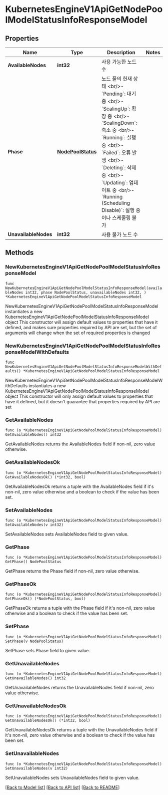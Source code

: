 # KubernetesEngineV1ApiGetNodePoolModelStatusInfoResponseModel

## Properties

Name | Type | Description | Notes
------------ | ------------- | ------------- | -------------
**AvailableNodes** | **int32** | 사용 가능한 노드 수 | 
**Phase** | [**NodePoolStatus**](NodePoolStatus.md) | 노드 풀의 현재 상태 &lt;br/&gt;- &#x60;Pending&#x60;: 대기 중 &lt;br/&gt;- &#x60;ScalingUp&#x60;: 확장 중 &lt;br/&gt;- &#x60;ScalingDown&#x60;: 축소 중 &lt;br/&gt;- &#x60;Running&#x60;: 실행 중 &lt;br/&gt;- &#x60;Failed&#x60;: 오류 발생 &lt;br/&gt;- &#x60;Deleting&#x60;: 삭제 중  &lt;br/&gt;- &#x60;Updating&#x60;: 업데이트 중 &lt;br/&gt;- &#x60;Running (Scheduling Disable)&#x60;: 실행 중이나 스케줄링 불가 | 
**UnavailableNodes** | **int32** | 사용 불가 노드 수 | 

## Methods

### NewKubernetesEngineV1ApiGetNodePoolModelStatusInfoResponseModel

`func NewKubernetesEngineV1ApiGetNodePoolModelStatusInfoResponseModel(availableNodes int32, phase NodePoolStatus, unavailableNodes int32, ) *KubernetesEngineV1ApiGetNodePoolModelStatusInfoResponseModel`

NewKubernetesEngineV1ApiGetNodePoolModelStatusInfoResponseModel instantiates a new KubernetesEngineV1ApiGetNodePoolModelStatusInfoResponseModel object
This constructor will assign default values to properties that have it defined,
and makes sure properties required by API are set, but the set of arguments
will change when the set of required properties is changed

### NewKubernetesEngineV1ApiGetNodePoolModelStatusInfoResponseModelWithDefaults

`func NewKubernetesEngineV1ApiGetNodePoolModelStatusInfoResponseModelWithDefaults() *KubernetesEngineV1ApiGetNodePoolModelStatusInfoResponseModel`

NewKubernetesEngineV1ApiGetNodePoolModelStatusInfoResponseModelWithDefaults instantiates a new KubernetesEngineV1ApiGetNodePoolModelStatusInfoResponseModel object
This constructor will only assign default values to properties that have it defined,
but it doesn't guarantee that properties required by API are set

### GetAvailableNodes

`func (o *KubernetesEngineV1ApiGetNodePoolModelStatusInfoResponseModel) GetAvailableNodes() int32`

GetAvailableNodes returns the AvailableNodes field if non-nil, zero value otherwise.

### GetAvailableNodesOk

`func (o *KubernetesEngineV1ApiGetNodePoolModelStatusInfoResponseModel) GetAvailableNodesOk() (*int32, bool)`

GetAvailableNodesOk returns a tuple with the AvailableNodes field if it's non-nil, zero value otherwise
and a boolean to check if the value has been set.

### SetAvailableNodes

`func (o *KubernetesEngineV1ApiGetNodePoolModelStatusInfoResponseModel) SetAvailableNodes(v int32)`

SetAvailableNodes sets AvailableNodes field to given value.


### GetPhase

`func (o *KubernetesEngineV1ApiGetNodePoolModelStatusInfoResponseModel) GetPhase() NodePoolStatus`

GetPhase returns the Phase field if non-nil, zero value otherwise.

### GetPhaseOk

`func (o *KubernetesEngineV1ApiGetNodePoolModelStatusInfoResponseModel) GetPhaseOk() (*NodePoolStatus, bool)`

GetPhaseOk returns a tuple with the Phase field if it's non-nil, zero value otherwise
and a boolean to check if the value has been set.

### SetPhase

`func (o *KubernetesEngineV1ApiGetNodePoolModelStatusInfoResponseModel) SetPhase(v NodePoolStatus)`

SetPhase sets Phase field to given value.


### GetUnavailableNodes

`func (o *KubernetesEngineV1ApiGetNodePoolModelStatusInfoResponseModel) GetUnavailableNodes() int32`

GetUnavailableNodes returns the UnavailableNodes field if non-nil, zero value otherwise.

### GetUnavailableNodesOk

`func (o *KubernetesEngineV1ApiGetNodePoolModelStatusInfoResponseModel) GetUnavailableNodesOk() (*int32, bool)`

GetUnavailableNodesOk returns a tuple with the UnavailableNodes field if it's non-nil, zero value otherwise
and a boolean to check if the value has been set.

### SetUnavailableNodes

`func (o *KubernetesEngineV1ApiGetNodePoolModelStatusInfoResponseModel) SetUnavailableNodes(v int32)`

SetUnavailableNodes sets UnavailableNodes field to given value.



[[Back to Model list]](../README.md#documentation-for-models) [[Back to API list]](../README.md#documentation-for-api-endpoints) [[Back to README]](../README.md)


